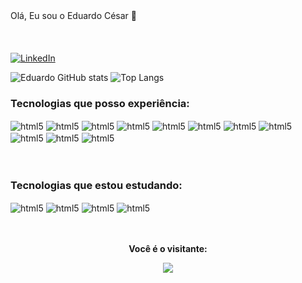 <div style="margin-bottom: 20px">
 Olá, Eu sou o Eduardo César 👋
</div>

<br/>

[![LinkedIn](https://img.shields.io/badge/linkedin-%230077B5.svg?style=for-the-badge&logo=linkedin&logoColor=white)](https://www.linkedin.com/in/eduardo-c%C3%A9sar-901/)


![Eduardo GitHub stats](https://github-readme-stats.vercel.app/api?username=Eduvieira-1&show_icons=true&theme=radical)
![Top Langs](https://github-readme-stats.vercel.app/api/top-langs/?username=Eduvieira-1&layout=compact)


 ### Tecnologias que posso experiência:
<div style="display: inline_block">
  <img align="center" alt="html5" src="https://img.shields.io/badge/html5-%23E34F26.svg?style=for-the-badge&logo=html5&logoColor=white" />
  <img align="center" alt="html5" src="https://img.shields.io/badge/css3-%231572B6.svg?style=for-the-badge&logo=css3&logoColor=white" />
  <img align="center" alt="html5" src="https://img.shields.io/badge/javascript-%23323330.svg?style=for-the-badge&logo=javascript&logoColor=%23F7DF1E" />
  <img align="center" alt="html5" src="https://img.shields.io/badge/bootstrap-%238511FA.svg?style=for-the-badge&logo=bootstrap&logoColor=white" />
  <img align="center" alt="html5" src="https://img.shields.io/badge/vuejs-%2335495e.svg?style=for-the-badge&logo=vuedotjs&logoColor=%234FC08D" />
  <img align="center" alt="html5" src="https://img.shields.io/badge/Vuetify-1867C0?style=for-the-badge&logo=vuetify&logoColor=AEDDFF" />
  <img align="center" alt="html5" src="https://img.shields.io/badge/mysql-%2300f.svg?style=for-the-badge&logo=mysql&logoColor=white" />
  <img align="center" alt="html5" src="https://img.shields.io/badge/postgres-%23316192.svg?style=for-the-badge&logo=postgresql&logoColor=white" />
  <img align="center" alt="html5" src="https://img.shields.io/badge/java-%23ED8B00.svg?style=for-the-badge&logo=openjdk&logoColor=white" />
  <img align="center" alt="html5" src="https://img.shields.io/badge/spring-%236DB33F.svg?style=for-the-badge&logo=spring&logoColor=white" />
  <img align="center" alt="html5" src="https://img.shields.io/badge/docker-%230db7ed.svg?style=for-the-badge&logo=docker&logoColor=white" />
</div>

<br/>
<br/>

 ### Tecnologias que estou estudando:
 <div style="display: inline_block">
  <img align="center" alt="html5" src="https://img.shields.io/badge/angular-%23DD0031.svg?style=for-the-badge&logo=angular&logoColor=white" />
  <img align="center" alt="html5" src="https://img.shields.io/badge/nestjs-%23E0234E.svg?style=for-the-badge&logo=nestjs&logoColor=white" />
  <img align="center" alt="html5" src="https://img.shields.io/badge/typescript-%23007ACC.svg?style=for-the-badge&logo=typescript&logoColor=white" />
  <img align="center" alt="html5" src="https://img.shields.io/badge/rxjs-%23B7178C.svg?style=for-the-badge&logo=reactivex&logoColor=white" />
 </div>

<br/>
<br/>

<p align="center"><b>Você é o visitante:</b></p>
<p align="center"><img align="center" src="https://profile-counter.glitch.me/{Eduvieira-1}/count.svg" /></p>


